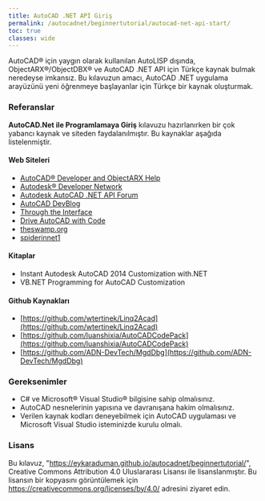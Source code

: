 ```yaml
---
title: AutoCAD .NET API Giriş
permalink: /autocadnet/beginnertutorial/autocad-net-api-start/
toc: true
classes: wide
---
```


AutoCAD® için yaygın olarak kullanılan AutoLISP dışında, ObjectARX®/ObjectDBX® ve AutoCAD .NET API için Türkçe kaynak bulmak neredeyse imkansız. Bu kılavuzun amacı, AutoCAD .NET uygulama arayüzünü yeni öğrenmeye başlayanlar için Türkçe bir kaynak oluşturmak. 

### Referanslar

**AutoCAD.Net ile Programlamaya Giriş** kılavuzu hazırlanırken bir çok yabancı kaynak ve siteden faydalanılmıştır. Bu kaynaklar aşağıda listelenmiştir.

#### Web Siteleri

- [AutoCAD® Developer and ObjectARX Help](https://help.autodesk.com/view/OARX/2022/ENU/)
- [Autodesk® Developer Network](https://www.autodesk.com/developer-network/overview)
- [Autodesk AutoCAD .NET API Forum](https://forums.autodesk.com/t5/net/bd-p/152)
- [AutoCAD DevBlog](https://adndevblog.typepad.com/autocad/)
- [Through the Interface](https://www.keanw.com/)
- [Drive AutoCAD with Code](https://drive-cad-with-code.blogspot.com/)
- [theswamp.org](https://www.theswamp.org/)
- [spiderinnet1](https://spiderinnet1.typepad.com/blog/)

#### Kitaplar

- Instant Autodesk AutoCAD 2014 Customization with.NET
- VB.NET Programming for AutoCAD Customization

#### Github Kaynakları

- [https://github.com/wtertinek/Linq2Acad](https://github.com/wtertinek/Linq2Acad)
- [https://github.com/luanshixia/AutoCADCodePack](https://github.com/luanshixia/AutoCADCodePack)
- [https://github.com/ADN-DevTech/MgdDbg](https://github.com/ADN-DevTech/MgdDbg)

### Gereksenimler

-  C# ve Microsoft® Visual Studio® bilgisine sahip olmalısınız.
- AutoCAD nesnelerinin yapısına ve davranışana hakim olmalısınız.
- Verilen kaynak kodları deneyebilmek için AutoCAD uygulaması ve Microsoft Visual Studio isteminizde kurulu olmalı.

### Lisans

Bu kılavuz, "https://eykaraduman.github.io/autocadnet/beginnertutorial/", Creative Commons Attribution 4.0 Uluslararası Lisansı ile lisanslanmıştır. Bu lisansın bir kopyasını görüntülemek için  https://creativecommons.org/licenses/by/4.0/ adresini ziyaret edin.